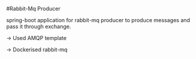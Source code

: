 #Rabbit-Mq Producer

spring-boot application for rabbit-mq producer to produce messages and pass it through exchange.

-> Used AMQP template 

-> Dockerised rabbit-mq